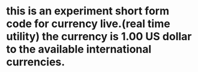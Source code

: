 # this is an experiment short form code for currency live.(real time utility) the currency is 1.00 US dollar to the available international currencies.
